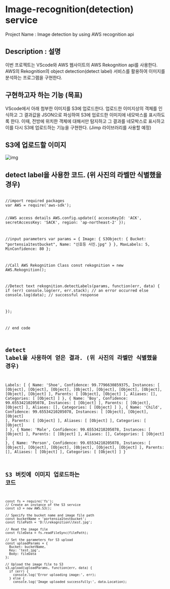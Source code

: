 # Image-recognition(detection) service
Project Name : Image detection by using AWS recognition api

## Description : 설명
이번 프로젝트는 VScode와 AWS 웹사이트의 AWS Rekognition api를 사용한다.
AWS의 Rekognition의 object detection(detect label) 서비스를 활용하여 이미지를 분석하는 프로그램을 구현한다.

## 구현하고자 하는 기능 (목표)
VScode에서 아래 첨부한 이미지를 S3에 업로드한다.
업로드한 이미지상의 객체를 인식하고 그 결과값을 JSON으로 파싱하여 S3에 업로드한 이미지에 네모박스를 표시하도록 한다.
이때, 전방에 위치한 객체에 대해서만 탐지하고 그 결과를 네모박스로 표시하고 이를 다시 S3에 업로드하는 기능을 구현한다. (Jimp 라이브러리를 사용할 예정)


## S3에 업로드할 이미지
![img](https://github.com/dude1599/Image-recognition-detection-service/assets/133233495/2789dead-c300-4bda-9288-b06dd1b98b8c)



## detect label을 사용한 코드. (위 사진의 라벨만 식별했을 경우)
<code>
//import required packages
var AWS = require('aws-sdk');

//AWS access details
AWS.config.update({
    accessKeyId: 'ACK',
    secretAccessKey: 'SACK',
    region: 'ap-northeast-2'
  });

  //input parameters
  var params = {
    Image: {
     S3Object: {
      Bucket: "portensia1testbucket", 
      Name: "신호등 사진.jpg"
     }
    },
    MaxLabels: 5,
    MinConfidence: 80
   };

   //Call AWS Rekognition Class
  const rekognition = new AWS.Rekognition();


  //Detect text
  rekognition.detectLabels(params, function(err, data) {
    if (err) console.log(err, err.stack); // an error occurred
    else     console.log(data);           // successful response

  });

// end code
  
  
## detect label을 사용하여 얻은 결과. (위 사진의 라벨만 식별했을 경우)
  Labels: [
  {
    Name: 'Shoe',
    Confidence: 99.7796630859375,
    Instances: [
      [Object], [Object],
      [Object], [Object],
      [Object], [Object],
      [Object], [Object],
      [Object]
    ],
    Parents: [ [Object], [Object] ],
    Aliases: [],
    Categories: [ [Object] ]
  },
  {
    Name: 'Boy',
    Confidence: 99.65534210205078,
    Instances: [ [Object] ],
    Parents: [ [Object], [Object] ],
    Aliases: [],
    Categories: [ [Object] ]
  },
  {
    Name: 'Child',
    Confidence: 99.65534210205078,
    Instances: [ [Object], [Object], [Object] ],
    Parents: [ [Object] ],
    Aliases: [ [Object] ],
    Categories: [ [Object] ]
  },
  {
    Name: 'Male',
    Confidence: 99.65534210205078,
    Instances: [ [Object] ],
    Parents: [ [Object] ],
    Aliases: [],
    Categories: [ [Object] ]
  },
  {
    Name: 'Person',
    Confidence: 99.65534210205078,
    Instances: [ [Object], [Object], [Object], [Object], [Object], [Object] ],
    Parents: [],
    Aliases: [ [Object] ],
    Categories: [ [Object] ]
  }  
  
  ## S3 버킷에 이미지 업로드하는 코드
    
    const fs = require('fs');
    // Create an instance of the S3 service
    const s3 = new AWS.S3();

    // Specify the bucket name and image file path
    const bucketName = 'portensia1testbucket';
    const filePath = 'D:\\rekognition\\test.jpg';

    // Read the image file
    const fileData = fs.readFileSync(filePath);

    // Set the parameters for S3 upload
    const uploadParams = {
      Bucket: bucketName,
      Key: 'test.jpg',
      Body: fileData
    };

    // Upload the image file to S3
    s3.upload(uploadParams, function(err, data) {
      if (err) {
        console.log('Error uploading image:', err);
      } else {
        console.log('Image uploaded successfully:', data.Location);

  
